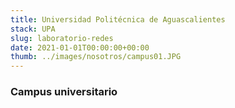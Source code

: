 ```yaml
---
title: Universidad Politécnica de Aguascalientes
stack: UPA
slug: laboratorio-redes
date: 2021-01-01T00:00:00+00:00
thumb: ../images/nosotros/campus01.JPG
---
```


### Campus universitario
